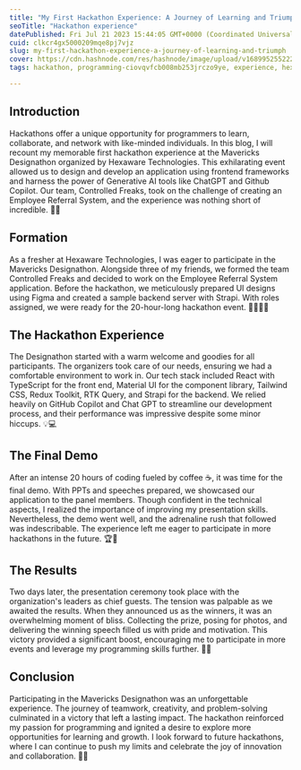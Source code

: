 ```yaml
---
title: "My First Hackathon Experience: A Journey of Learning and Triumph 😎💻"
seoTitle: "Hackathon experience"
datePublished: Fri Jul 21 2023 15:44:05 GMT+0000 (Coordinated Universal Time)
cuid: clkcr4gx5000209mqe8pj7vjz
slug: my-first-hackathon-experience-a-journey-of-learning-and-triumph
cover: https://cdn.hashnode.com/res/hashnode/image/upload/v1689952552226/0379cebe-0f93-45bd-afd8-21b426099b91.png
tags: hackathon, programming-ciovqvfcb008mb253jrczo9ye, experience, hexawaredesignathon

---
```


## Introduction

Hackathons offer a unique opportunity for programmers to learn, collaborate, and network with like-minded individuals. In this blog, I will recount my memorable first hackathon experience at the Mavericks Designathon organized by Hexaware Technologies. This exhilarating event allowed us to design and develop an application using frontend frameworks and harness the power of Generative AI tools like ChatGPT and Github Copilot. Our team, Controlled Freaks, took on the challenge of creating an Employee Referral System, and the experience was nothing short of incredible. 🚀🎉

## Formation

As a fresher at Hexaware Technologies, I was eager to participate in the Mavericks Designathon. Alongside three of my friends, we formed the team Controlled Freaks and decided to work on the Employee Referral System application. Before the hackathon, we meticulously prepared UI designs using Figma and created a sample backend server with Strapi. With roles assigned, we were ready for the 20-hour-long hackathon event. 👩‍💻👨‍💻

## The Hackathon Experience

The Designathon started with a warm welcome and goodies for all participants. The organizers took care of our needs, ensuring we had a comfortable environment to work in. Our tech stack included React with TypeScript for the front end, Material UI for the component library, Tailwind CSS, Redux Toolkit, RTK Query, and Strapi for the backend. We relied heavily on GitHub Copilot and Chat GPT to streamline our development process, and their performance was impressive despite some minor hiccups. 💡💻

## The Final Demo

After an intense 20 hours of coding fueled by coffee ☕, it was time for the final demo. With PPTs and speeches prepared, we showcased our application to the panel members. Though confident in the technical aspects, I realized the importance of improving my presentation skills. Nevertheless, the demo went well, and the adrenaline rush that followed was indescribable. The experience left me eager to participate in more hackathons in the future. 🏆🎤

## The Results

Two days later, the presentation ceremony took place with the organization's leaders as chief guests. The tension was palpable as we awaited the results. When they announced us as the winners, it was an overwhelming moment of bliss. Collecting the prize, posing for photos, and delivering the winning speech filled us with pride and motivation. This victory provided a significant boost, encouraging me to participate in more events and leverage my programming skills further. 🎊🥳

## Conclusion

Participating in the Mavericks Designathon was an unforgettable experience. The journey of teamwork, creativity, and problem-solving culminated in a victory that left a lasting impact. The hackathon reinforced my passion for programming and ignited a desire to explore more opportunities for learning and growth. I look forward to future hackathons, where I can continue to push my limits and celebrate the joy of innovation and collaboration. 🤩🚀